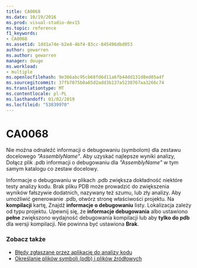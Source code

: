 ```yaml
---
title: CA0068
ms.date: 10/19/2016
ms.prod: visual-studio-dev15
ms.topic: reference
f1_keywords:
- CA0068
ms.assetid: 1dd1a74e-b2e4-4bf4-83cc-845496dbd053
author: gewarren
ms.author: gewarren
manager: douge
ms.workload:
- multiple
ms.openlocfilehash: 9e366abc95cb68fd6d11a6fb44dd131d8ed05a4f
ms.sourcegitcommit: 37fb7075b0a65d2add3b137a5230767aa3266c74
ms.translationtype: MT
ms.contentlocale: pl-PL
ms.lasthandoff: 01/02/2019
ms.locfileid: "53839970"
---
```

# <a name="ca0068"></a>CA0068

Nie można odnaleźć informacji o debugowaniu (symbolom) dla zestawu docelowego *"AssemblyName"*. Aby uzyskać najlepsze wyniki analizy, Dołącz plik .pdb informacji o debugowaniu dla *"AssemblyName"* w tym samym katalogu co zestaw docelowy.

Informacje o debugowaniu w plikach .pdb zwiększa dokładność niektóre testy analizy kodu. Brak pliku PDB może prowadzić do zwiększenia wyników fałszywie dodatnich, nazywany też szumu, lub zły analizy. Aby umożliwić generowanie .pdb, otwórz stronę właściwości projektu. Na **kompilacji** kartę, Znajdź **informacje o debugowaniu** listy. Lokalizacja zależy od typu projektu. Upewnij się, że **informacje debugowania** albo ustawiono **pełne** zwiększono wydajność debugowania kompilacji lub aby **tylko do pdb** dla wersji kompilacji. Nie powinna być ustawiona **Brak**.

### <a name="see-also"></a>Zobacz także

- [Błędy zgłaszane przez aplikację do analizy kodu](../code-quality/code-analysis-application-errors.md)
- [Określanie plików symboli (pdb) i plików źródłowych](../debugger/specify-symbol-dot-pdb-and-source-files-in-the-visual-studio-debugger.md)
